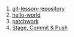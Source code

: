 1. [git-lesson-repository](https://github.com/ChriswellPetii/git-lesson-repository.git)
2. [hello-world](https://github.com/ChriswellPetii/hello-world.git)
3. [patchwork](https://github.com/ChriswellPetii/patchwork.git)
4. [Stage, Commit & Push](https://github.com/green-fox-academy/ChriswellPetii.git)